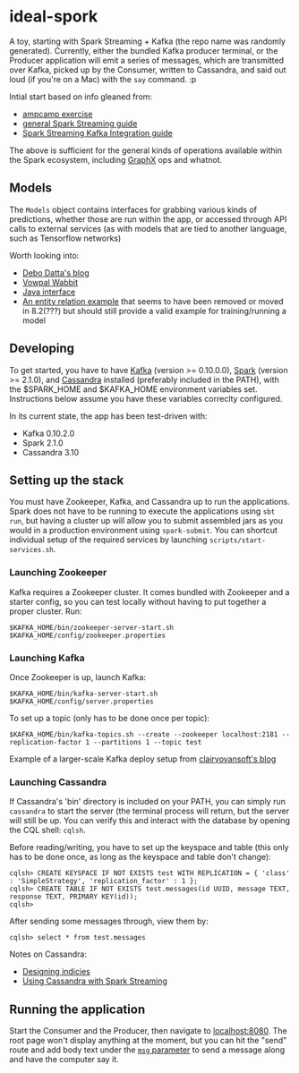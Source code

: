 # ideal-spork
A toy, starting with Spark Streaming + Kafka (the repo name was randomly generated). Currently, either the bundled Kafka producer terminal, or the Producer application will emit a series of messages, which are transmitted over Kafka, picked up by the Consumer, written to Cassandra, and said out loud (if you're on a Mac) with the `say` command. :p

Intial start based on info gleaned from:

- [ampcamp exercise](http://ampcamp.berkeley.edu/3/exercises/realtime-processing-with-spark-streaming.html)
- [general Spark Streaming guide](https://spark.apache.org/docs/latest/streaming-programming-guide.html)
- [Spark Streaming Kafka Integration guide](https://spark.apache.org/docs/latest/streaming-kafka-0-10-integration.html)

The above is sufficient for the general kinds of operations available within the Spark ecosystem, including [GraphX](https://spark.apache.org/graphx/) ops and whatnot. 

## Models

The `Models` object contains interfaces for grabbing various kinds of predictions, whether those are run within the app, or accessed through API calls to external services (as with models that are tied to another language, such as Tensorflow networks)

Worth looking into:

-  [Debo Datta's blog](http://debajyotidatta.github.io/nlp/deep/learning/word-embeddings/2016/11/27/Understanding-Convolutions-In-Text/)
- [Vowpal Wabbit](https://github.com/JohnLangford/vowpal_wabbit/wiki/Tutorial)
 - [Java interface](http://search.maven.org/#search|gav|1|g%3A"com.github.johnlangford"%20AND%20a%3A"vw-jni")
 - [An entity relation example](https://github.com/JohnLangford/vowpal_wabbit/tree/8.1.1/demo/entityrelation) that seems to have been removed or moved in 8.2(???) but should still provide a valid example for training/running a model

## Developing

To get started, you have to have [Kafka](https://kafka.apache.org/downloads) (version >= 0.10.0.0), [Spark](http://spark.apache.org/downloads) (version >= 2.1.0), and [Cassandra](https://cassandra.apache.org/download/) installed (preferably included in the PATH), with the $SPARK_HOME and $KAFKA_HOME environment variables set. Instructions below assume you have these variables correclty configured.

In its current state, the app has been test-driven with:

- Kafka 0.10.2.0
- Spark 2.1.0
- Cassandra 3.10

## Setting up the stack

You must have Zookeeper, Kafka, and Cassandra up to run the applications. Spark does not have to be running to execute the applications using `sbt run`, but having a cluster up will allow you to submit assembled jars as you would in a production environment using `spark-submit`. You can shortcut individual setup of the required services by launching `scripts/start-services.sh`.

### Launching Zookeeper

Kafka requires a Zookeeper cluster. It comes bundled with Zookeeper and a starter config, so you can test locally without having to put together a proper cluster. Run:

```
$KAFKA_HOME/bin/zookeeper-server-start.sh $KAFKA_HOME/config/zookeeper.properties
```

### Launching Kafka

Once Zookeeper is up, launch Kafka:

```
$KAFKA_HOME/bin/kafka-server-start.sh $KAFKA_HOME/config/server.properties
```

To set up a topic (only has to be done once per topic):

```
$KAFKA_HOME/bin/kafka-topics.sh --create --zookeeper localhost:2181 --replication-factor 1 --partitions 1 --topic test
```

Example of a larger-scale Kafka deploy setup from [clairvoyansoft's blog](http://site.clairvoyantsoft.com/kafka-great-choice-large-scale-event-processing/)

### Launching Cassandra

If Cassandra's 'bin' directory is included on your PATH, you can simply run `cassandra` to start the server (the terminal process will return, but the server will still be up. You can verify this and interact with the database by opening the CQL shell: `cqlsh`.

Before reading/writing, you have to set up the keyspace and table (this only has to be done once, as long as the keyspace and table don't change):

```
cqlsh> CREATE KEYSPACE IF NOT EXISTS test WITH REPLICATION = { 'class' : 'SimpleStrategy', 'replication_factor' : 1 };
cqlsh> CREATE TABLE IF NOT EXISTS test.messages(id UUID, message TEXT, response TEXT, PRIMARY KEY(id));
cqlsh>
```

After sending some messages through, view them by:

```
cqlsh> select * from test.messages
```

Notes on Cassandra:

- [Designing indicies](http://outworkers.com/blog/post/a-series-on-cassandra-part-1-getting-rid-of-the-sql-mentality)
- [Using Cassandra with Spark Streaming](https://github.com/datastax/spark-cassandra-connector/blob/master/doc/8_streaming.md)


## Running the application

Start the Consumer and the Producer, then navigate to [localhost:8080](http://localhost:8080). The root page won't display anything at the moment, but you can hit the "send" route and add body text under the [`msg` parameter](http://localhost:8080/send?msg=hello-world) to send a message along and have the computer say it.
